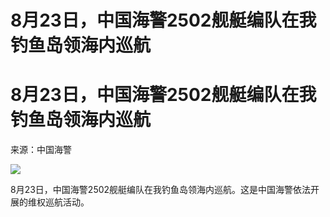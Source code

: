 # 8月23日，中国海警2502舰艇编队在我钓鱼岛领海内巡航

# 8月23日，中国海警2502舰艇编队在我钓鱼岛领海内巡航

来源：中国海警

![](https://inews.gtimg.com/om_bt/ODRcIQjth37UMoFGAwtX11LEjjfDpfadhRd9TeX2e5DwYAA/1000)

8月23日，中国海警2502舰艇编队在我钓鱼岛领海内巡航。这是中国海警依法开展的维权巡航活动。

